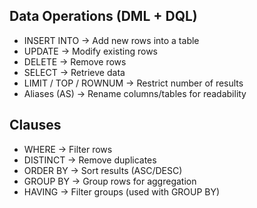 ## Data Operations (DML + DQL)

- INSERT INTO → Add new rows into a table
- UPDATE → Modify existing rows
- DELETE → Remove rows
- SELECT → Retrieve data
- LIMIT / TOP / ROWNUM → Restrict number of results
- Aliases (AS) → Rename columns/tables for readability

## Clauses
- WHERE → Filter rows
- DISTINCT → Remove duplicates
- ORDER BY → Sort results (ASC/DESC)
- GROUP BY → Group rows for aggregation
- HAVING → Filter groups (used with GROUP BY)
